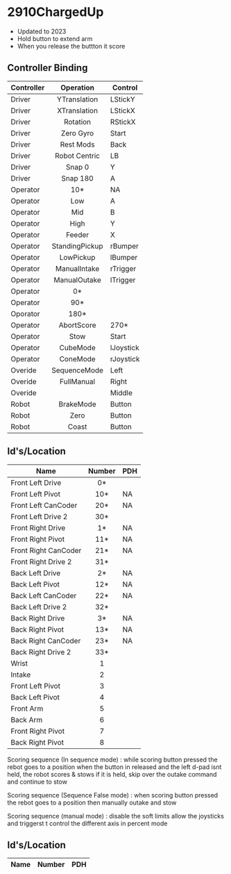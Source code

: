 # 2910ChargedUp
- Updated to 2023
- Hold button to extend arm
- When you release the buttton it score

<h2> Controller Binding </h2>

 **Controller** | **Operation** | **Control** |
----------|:----------:|---------|
Driver | YTranslation | LStickY |
Driver | XTranslation | LStickX |
Driver | Rotation | RStickX |
Driver | Zero Gyro | Start |
Driver | Rest Mods | Back |
Driver | Robot Centric | LB |
Driver | Snap 0 | Y |
Driver | Snap 180 | A|
Operator | 10* | NA |
Operator | Low | A |
Operator | Mid | B |
Operator | High | Y |
Operator | Feeder | X |
Operator | StandingPickup | rBumper |
Operator | LowPickup | lBumper |
Operator | ManualIntake | rTrigger |
Operator | ManualOutake | lTrigger |
Operator | 0* |
Operator | 90* |
Oporator | 180* |
Operator | AbortScore | 270* |
Operator | Stow | Start |
Operator | CubeMode | lJoystick |
Operator | ConeMode | rJoystick |
Overide | SequenceMode | Left |
Overide | FullManual | Right |
Overide |  | Middle |
Robot | BrakeMode | Button |
Robot | Zero | Button |
Robot | Coast | Button |

<h2> Id's/Location </h2>

**Name** | **Number** | **PDH** |
----------|:----------:|---------|
Front Left Drive | 0* |  |
Front Left Pivot | 10* | NA |
Front Left CanCoder | 20* | NA |
Front Left Drive 2 | 30* |  |
Front Right Drive | 1* | NA |
Front Right Pivot | 11* |NA |
Front Right CanCoder | 21* |NA |
Front Right Drive 2 | 31* |  |
Back Left Drive |2*| NA |
Back Left Pivot |12*| NA |
Back Left CanCoder |22*| NA |
Back Left Drive 2 | 32* |  |
Back Right Drive |3*| NA |
Back Right Pivot |13*| NA |
Back Right CanCoder |23*| NA |
Back Right Drive 2 | 33* |  |
Wrist | 1 |  |
Intake | 2 |  |
Front Left Pivot | 3 |  |
Back Left Pivot | 4 |  |
Front Arm | 5 |  |
Back Arm | 6 |  |
Front Right Pivot | 7 |  |
Back Right Pivot | 8 |  |

Scoring sequence (In sequence mode) :
while scoring button pressed 
  the rebot goes to a position
    when the button in released and the left d-pad isnt held, the robot scores & stows
    if it is held, skip over the outake command and continue to stow

Scoring sequence (Sequence False mode) :
when scoring button pressed 
  the rebot goes to a position
    then manually outake and stow

Scoring sequence (manual mode) :
disable the soft limits
allow the joysticks and triggerst t control the different axis in percent mode


<h2> Id's/Location </h2>

**Name** | **Number** | **PDH** |
----------|:----------:|---------|
